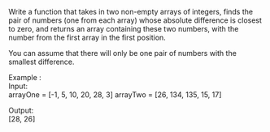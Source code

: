 Write a function that takes in two non-empty arrays of integers, finds the pair of numbers (one from each array) whose absolute difference is closest to zero, and returns an array containing these two numbers, with the number from the first array in the first position.

You can assume that there will only be one pair of numbers with the smallest difference.

Example : <br>
Input: <br>
arrayOne = [-1, 5, 10, 20, 28, 3]
arrayTwo = [26, 134, 135, 15, 17]

Output: <br>
[28, 26]